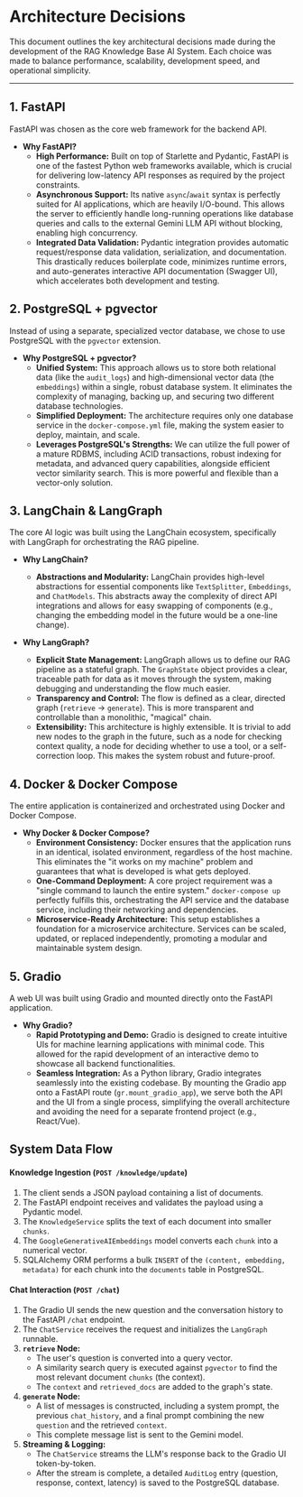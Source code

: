 # Architecture Decisions

This document outlines the key architectural decisions made during the development of the RAG Knowledge Base AI System. Each choice was made to balance performance, scalability, development speed, and operational simplicity.

---

## 1. FastAPI

FastAPI was chosen as the core web framework for the backend API.

*   **Why FastAPI?**
    *   **High Performance:** Built on top of Starlette and Pydantic, FastAPI is one of the fastest Python web frameworks available, which is crucial for delivering low-latency API responses as required by the project constraints.
    *   **Asynchronous Support:** Its native `async`/`await` syntax is perfectly suited for AI applications, which are heavily I/O-bound. This allows the server to efficiently handle long-running operations like database queries and calls to the external Gemini LLM API without blocking, enabling high concurrency.
    *   **Integrated Data Validation:** Pydantic integration provides automatic request/response data validation, serialization, and documentation. This drastically reduces boilerplate code, minimizes runtime errors, and auto-generates interactive API documentation (Swagger UI), which accelerates both development and testing.

## 2. PostgreSQL + pgvector

Instead of using a separate, specialized vector database, we chose to use PostgreSQL with the `pgvector` extension.

*   **Why PostgreSQL + pgvector?**
    *   **Unified System:** This approach allows us to store both relational data (like the `audit_logs`) and high-dimensional vector data (the `embeddings`) within a single, robust database system. It eliminates the complexity of managing, backing up, and securing two different database technologies.
    *   **Simplified Deployment:** The architecture requires only one database service in the `docker-compose.yml` file, making the system easier to deploy, maintain, and scale.
    *   **Leverages PostgreSQL's Strengths:** We can utilize the full power of a mature RDBMS, including ACID transactions, robust indexing for metadata, and advanced query capabilities, alongside efficient vector similarity search. This is more powerful and flexible than a vector-only solution.

## 3. LangChain & LangGraph

The core AI logic was built using the LangChain ecosystem, specifically with LangGraph for orchestrating the RAG pipeline.

*   **Why LangChain?**
    *   **Abstractions and Modularity:** LangChain provides high-level abstractions for essential components like `TextSplitter`, `Embeddings`, and `ChatModels`. This abstracts away the complexity of direct API integrations and allows for easy swapping of components (e.g., changing the embedding model in the future would be a one-line change).

*   **Why LangGraph?**
    *   **Explicit State Management:** LangGraph allows us to define our RAG pipeline as a stateful graph. The `GraphState` object provides a clear, traceable path for data as it moves through the system, making debugging and understanding the flow much easier.
    *   **Transparency and Control:** The flow is defined as a clear, directed graph (`retrieve` -> `generate`). This is more transparent and controllable than a monolithic, "magical" chain.
    *   **Extensibility:** This architecture is highly extensible. It is trivial to add new nodes to the graph in the future, such as a node for checking context quality, a node for deciding whether to use a tool, or a self-correction loop. This makes the system robust and future-proof.

## 4. Docker & Docker Compose

The entire application is containerized and orchestrated using Docker and Docker Compose.

*   **Why Docker & Docker Compose?**
    *   **Environment Consistency:** Docker ensures that the application runs in an identical, isolated environment, regardless of the host machine. This eliminates the "it works on my machine" problem and guarantees that what is developed is what gets deployed.
    *   **One-Command Deployment:** A core project requirement was a "single command to launch the entire system." `docker-compose up` perfectly fulfills this, orchestrating the API service and the database service, including their networking and dependencies.
    *   **Microservice-Ready Architecture:** This setup establishes a foundation for a microservice architecture. Services can be scaled, updated, or replaced independently, promoting a modular and maintainable system design.

## 5. Gradio

A web UI was built using Gradio and mounted directly onto the FastAPI application.

*   **Why Gradio?**
    *   **Rapid Prototyping and Demo:** Gradio is designed to create intuitive UIs for machine learning applications with minimal code. This allowed for the rapid development of an interactive demo to showcase all backend functionalities.
    *   **Seamless Integration:** As a Python library, Gradio integrates seamlessly into the existing codebase. By mounting the Gradio app onto a FastAPI route (`gr.mount_gradio_app`), we serve both the API and the UI from a single process, simplifying the overall architecture and avoiding the need for a separate frontend project (e.g., React/Vue).

## System Data Flow

#### Knowledge Ingestion (`POST /knowledge/update`)

1.  The client sends a JSON payload containing a list of documents.
2.  The FastAPI endpoint receives and validates the payload using a Pydantic model.
3.  The `KnowledgeService` splits the text of each document into smaller `chunks`.
4.  The `GoogleGenerativeAIEmbeddings` model converts each `chunk` into a numerical vector.
5.  SQLAlchemy ORM performs a bulk `INSERT` of the `(content, embedding, metadata)` for each chunk into the `documents` table in PostgreSQL.

#### Chat Interaction (`POST /chat`)

1.  The Gradio UI sends the new question and the conversation history to the FastAPI `/chat` endpoint.
2.  The `ChatService` receives the request and initializes the `LangGraph` runnable.
3.  **`retrieve` Node:**
    *   The user's question is converted into a query vector.
    *   A similarity search query is executed against `pgvector` to find the most relevant document `chunks` (the context).
    *   The `context` and `retrieved_docs` are added to the graph's state.
4.  **`generate` Node:**
    *   A list of messages is constructed, including a system prompt, the previous `chat_history`, and a final prompt combining the new `question` and the retrieved `context`.
    *   This complete message list is sent to the Gemini model.
5.  **Streaming & Logging:**
    *   The `ChatService` streams the LLM's response back to the Gradio UI token-by-token.
    *   After the stream is complete, a detailed `AuditLog` entry (question, response, context, latency) is saved to the PostgreSQL database.
